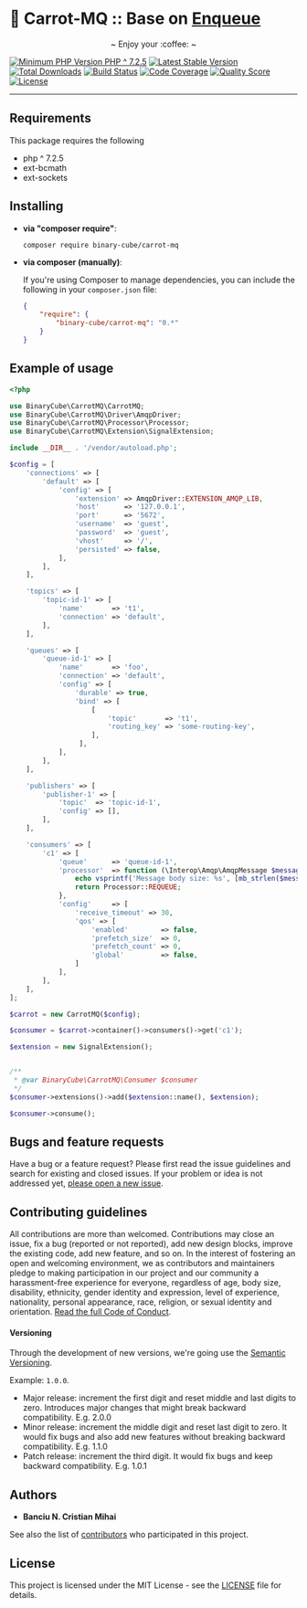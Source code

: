 # 🥕 Carrot-MQ :: Base on [Enqueue][link-enqueue]


<p align="center">~ Enjoy your :coffee: ~</p>

[![Minimum PHP Version `PHP ^ 7.2.5`][ico-php-require]][link-php-site]
[![Latest Stable Version][ico-version]][link-packagist]
[![Total Downloads][ico-downloads]][link-downloads]
[![Build Status][ico-travis]][link-travis]
[![Code Coverage][ico-scrutinizer]][link-scrutinizer]
[![Quality Score][ico-code-quality]][link-code-quality]
[![License][ico-license]][link-license]

-----



## Requirements
This package requires the following
- php ^ 7.2.5
- ext-bcmath
- ext-sockets




## Installing

- **via "composer require"**:

    ``` shell
    composer require binary-cube/carrot-mq
    ```

- **via composer (manually)**:

    If you're using Composer to manage dependencies, you can include the following
    in your `composer.json` file:

    ```json
    {
        "require": {
            "binary-cube/carrot-mq": "0.*"
        }
    }
    ```

## Example of usage
```php
<?php

use BinaryCube\CarrotMQ\CarrotMQ;
use BinaryCube\CarrotMQ\Driver\AmqpDriver;
use BinaryCube\CarrotMQ\Processor\Processor;
use BinaryCube\CarrotMQ\Extension\SignalExtension;

include __DIR__ . '/vendor/autoload.php';

$config = [
    'connections' => [
        'default' => [
            'config' => [
                'extension' => AmqpDriver::EXTENSION_AMQP_LIB,
                'host'      => '127.0.0.1',
                'port'      => '5672',
                'username'  => 'guest',
                'password'  => 'guest',
                'vhost'     => '/',
                'persisted' => false,
            ],
        ],
    ],

    'topics' => [
        'topic-id-1' => [
            'name'       => 't1',
            'connection' => 'default',
        ],
    ],

    'queues' => [
        'queue-id-1' => [
            'name'       => 'foo',
            'connection' => 'default',
            'config' => [
                'durable' => true,
                'bind' => [
                    [
                        'topic'       => 't1',
                        'routing_key' => 'some-routing-key',
                    ],
                 ],
            ],
        ],
    ],

    'publishers' => [
        'publisher-1' => [
            'topic'  => 'topic-id-1',
            'config' => [],
        ],
    ],

    'consumers' => [
        'c1' => [
            'queue'      => 'queue-id-1',
            'processor'  => function (\Interop\Amqp\AmqpMessage $message) {
                echo vsprintf('Message body size: %s', [mb_strlen($message->getBody())]) . PHP_EOL;
                return Processor::REQUEUE;
            },
            'config'     => [
                'receive_timeout' => 30,
                'qos' => [
                    'enabled'        => false,
                    'prefetch_size'  => 0,
                    'prefetch_count' => 0,
                    'global'         => false,
                ]
            ],
        ],
    ],
];

$carrot = new CarrotMQ($config);

$consumer = $carrot->container()->consumers()->get('c1');

$extension = new SignalExtension();


/**
 * @var BinaryCube\CarrotMQ\Consumer $consumer
 */
$consumer->extensions()->add($extension::name(), $extension);

$consumer->consume();
```


## Bugs and feature requests

Have a bug or a feature request? 
Please first read the issue guidelines and search for existing and closed issues. 
If your problem or idea is not addressed yet, [please open a new issue][link-new-issue].




## Contributing guidelines

All contributions are more than welcomed. 
Contributions may close an issue, fix a bug (reported or not reported), add new design blocks, 
improve the existing code, add new feature, and so on. 
In the interest of fostering an open and welcoming environment, 
we as contributors and maintainers pledge to making participation in our project and our community a harassment-free experience for everyone, 
regardless of age, body size, disability, ethnicity, gender identity and expression, level of experience, nationality, 
personal appearance, race, religion, or sexual identity and orientation. 
[Read the full Code of Conduct][link-code-of-conduct].




#### Versioning

Through the development of new versions, we're going use the [Semantic Versioning][link-semver]. 

Example: `1.0.0`.
- Major release: increment the first digit and reset middle and last digits to zero. Introduces major changes that might break backward compatibility. E.g. 2.0.0
- Minor release: increment the middle digit and reset last digit to zero. It would fix bugs and also add new features without breaking backward compatibility. E.g. 1.1.0
- Patch release: increment the third digit. It would fix bugs and keep backward compatibility. E.g. 1.0.1




## Authors

* **Banciu N. Cristian Mihai**

See also the list of [contributors][link-contributors] who participated in this project.




## License

This project is licensed under the MIT License - see the [LICENSE][link-license] file for details.




<!-- Links -->
[ico-php-require]:          https://img.shields.io/badge/php-%3E%3D%207.1-8892BF.svg?style=flat-square
[ico-version]:              https://img.shields.io/packagist/v/binary-cube/carrot-mq.svg?style=flat-square
[ico-downloads]:            https://img.shields.io/packagist/dt/binary-cube/carrot-mq.svg?style=flat-square
[ico-travis]:               https://img.shields.io/travis/binary-cube/carrot-mq/master.svg?style=flat-square
[ico-scrutinizer]:          https://img.shields.io/scrutinizer/coverage/g/binary-cube/carrot-mq.svg?style=flat-square
[ico-code-quality]:         https://img.shields.io/scrutinizer/g/binary-cube/carrot-mq.svg?style=flat-square
[ico-license]:              https://img.shields.io/badge/license-MIT-brightgreen.svg?style=flat-square

[link-domain]:              https://binary-cube.com
[link-homepage]:            https://binary-cube.com
[link-git-source]:          https://github.com/binary-cube/carrot-mq
[link-packagist]:           https://packagist.org/packages/binary-cube/carrot-mq
[link-downloads]:           https://packagist.org/packages/binary-cube/carrot-mq
[link-php-site]:            https://php.net
[link-semver]:              https://semver.org
[link-code-of-conduct]:     https://github.com/binary-cube/carrot-mq/blob/master/code-of-conduct.md
[link-license]:             https://github.com/binary-cube/carrot-mq/blob/master/LICENSE
[link-contributors]:        https://github.com/binary-cube/carrot-mq/graphs/contributors
[link-new-issue]:           https://github.com/binary-cube/carrot-mq/issues/new
[link-travis]:              https://travis-ci.org/binary-cube/carrot-mq
[link-scrutinizer]:         https://scrutinizer-ci.com/g/binary-cube/carrot-mq/code-structure
[link-code-quality]:        https://scrutinizer-ci.com/g/binary-cube/carrot-mq
[link-enqueue]:             https://github.com/php-enqueue
